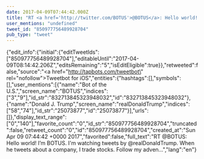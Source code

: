 ```yaml
---
date: 2017-04-09T07:44:42.000Z
title: "RT <a href='http://twitter.com/BOTUS'>@BOTUS</a>: Hello world! I’m BOTUS. I'm watching tweets by <a href='http://twitter.com/realDonaldTrump'>@realDonaldTrump</a>. When he tweets about a company, I trade stocks. Follow my adven…″"
user_mentions: "undefined"
tweet_id: "850977756489928704"
pub_type: "tweet"
---
```

{"edit_info":{"initial":{"editTweetIds":["850977756489928704"],"editableUntil":"2017-04-09T08:14:42.206Z","editsRemaining":"5","isEditEligible":true}},"retweeted":false,"source":"<a href=\"http://tapbots.com/tweetbot\" rel=\"nofollow\">Tweetbot for iΟS</a>","entities":{"hashtags":[],"symbols":[],"user_mentions":[{"name":"Bot of the U.S.","screen_name":"BOTUS","indices":["3","9"],"id_str":"832713845323948032","id":"832713845323948032"},{"name":"Donald J. Trump","screen_name":"realDonaldTrump","indices":["58","74"],"id_str":"25073877","id":"25073877"}],"urls":[]},"display_text_range":["0","140"],"favorite_count":"0","id_str":"850977756489928704","truncated":false,"retweet_count":"0","id":"850977756489928704","created_at":"Sun Apr 09 07:44:42 +0000 2017","favorited":false,"full_text":"RT @BOTUS: Hello world! I’m BOTUS. I'm watching tweets by @realDonaldTrump. When he tweets about a company, I trade stocks. Follow my adven…","lang":"en"}
